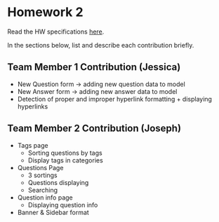 # Homework 2
Read the HW specifications [here](https://docs.google.com/document/d/1QxRx3j7UKPk_Cv5NAobA0QV44Oy_lAU4QbJrp5pr3LU/edit?usp=sharing).

In the sections below, list and describe each contribution briefly.

## Team Member 1 Contribution (Jessica)
- New Question form -> adding new question data to model
- New Answer form -> adding new answer data to model
- Detection of proper and improper hyperlink formatting + displaying hyperlinks
## Team Member 2 Contribution (Joseph)
- Tags page
   * Sorting questions by tags
   * Display tags in categories
- Questions Page
    * 3 sortings
    * Questions displaying
    * Searching
- Question info page
    * Displaying question info
- Banner & Sidebar format
